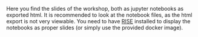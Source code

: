 Here you find the slides of the workshop, both as jupyter notebooks as exported html. It is recommended to look at the notebook files, as the html export is not very viewable. You need to have [RISE](https://github.com/damianavila/RISE) installed to display the notebooks as proper slides (or simply use the provided docker image).

